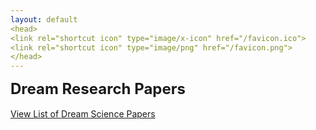 ```yaml
---
layout: default
<head>
<link rel="shortcut icon" type="image/x-icon" href="/favicon.ico">
<link rel="shortcut icon" type="image/png" href="/favicon.png">
</head>
---
```


<b><font size="5">Dream Research Papers</font></b>
<br>
<br>
[View List of Dream Science Papers](https://www.zotero.org/linkdaniel/collections/4SDA6EXF/items/CKR89TYY/item-list)
